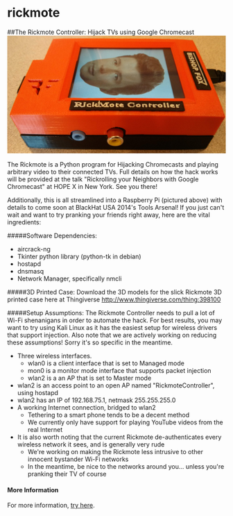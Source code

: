 rickmote
========

##The Rickmote Controller: Hijack TVs using Google Chromecast
![The Rickmote Controller](docs/Rickmote.jpg)

The Rickmote is a Python program for Hijacking Chromecasts and playing arbitrary video to their connected TVs. Full details on how the hack works will be provided at the talk "Rickrolling your Neighbors with Google Chromecast" at HOPE X in New York. See you there!

Additionally, this is all streamlined into a Raspberry Pi (pictured above) with details to come soon at BlackHat USA 2014's Tools Arsenal! If you just can't wait and want to try pranking your friends right away, here are the vital ingredients:

#####Software Dependencies: 
* aircrack-ng
* Tkinter python library (python-tk in debian)
* hostapd
* dnsmasq
* Network Manager, specifically nmcli

#####3D Printed Case:
Download the 3D models for the slick Rickmote 3D printed case here at Thingiverse
http://www.thingiverse.com/thing:398100

#####Setup Assumptions:
The Rickmote Controller needs to pull a lot of Wi-Fi shenanigans in order to automate the hack. For best results, you may want to try using Kali Linux as it has the easiest setup for wireless drivers that support injection. Also note that we are actively working on reducing these assumptions! Sorry it's so specific in the meantime.
* Three wireless interfaces.
    * wlan0 is a client interface that is set to Managed mode
    * mon0 is a monitor mode interface that supports packet injection
    * wlan2 is a an AP that is set to Master mode
* wlan2 is an access point to an open AP named "RickmoteController", using hostapd
* wlan2 has an IP of 192.168.75.1, netmask 255.255.255.0
* A working Internet connection, bridged to wlan2
    * Tethering to a smart phone tends to be a decent method
    * We currently only have support for playing YouTube videos from the real Internet
* It is also worth noting that the current Rickmote de-authenticates every wireless network it sees, and is generally very rude
    * We're working on making the Rickmote less intrusive to other innocent bystander Wi-Fi networks
    * In the meantime, be nice to the networks around you... unless you're pranking their TV of course

#### More Information
For more information, [try here](https://www.youtube.com/watch?v=dQw4w9WgXcQ).
